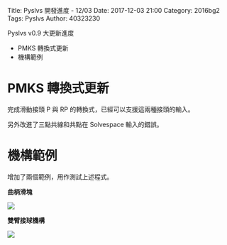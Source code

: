 Title: Pyslvs 開發進度 - 12/03
Date: 2017-12-03 21:00
Category: 2016bg2
Tags: Pyslvs
Author: 40323230

Pyslvs v0.9 大更新進度

+ PMKS 轉換式更新
+ 機構範例

<!-- PELICAN_END_SUMMARY -->

PMKS 轉換式更新
===

完成滑動接頭 P 與 RP 的轉換式，已經可以支援這兩種接頭的輸入。

另外改進了三點共線和共點在 Solvespace 輸入的錯誤。

機構範例
===

增加了兩個範例，用作測試上述程式。

**曲柄滑塊**

![](https://raw.githubusercontent.com/coursemdetw/project_site_files/gh-pages/files/pyslvs/17_12_03_01.png)

**雙臂接球機構**

![](https://raw.githubusercontent.com/coursemdetw/project_site_files/gh-pages/files/pyslvs/17_12_03_02.png)
